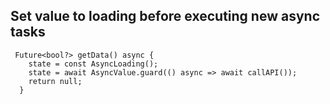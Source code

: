 ## Set value to loading before executing new async tasks
```
 Future<bool?> getData() async {
    state = const AsyncLoading();
    state = await AsyncValue.guard(() async => await callAPI());
    return null;
  }

```
